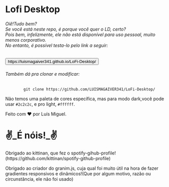 <h1>Lofi Desktop</h1>
<h6>Oiê!Tudo bem?<br>Se você está neste repo, é porque você quer o LD, certo?<br>Pois bem, infelizmente, ele não está disponível para uso pessoal, muito menos corporativo.<br>No entanto, é possível testa-lo pelo link a seguir:</h6>
<button>
 https://luismagaiver341.github.io/LoFi-Desktop/
</button>
<h6>Também dá pra clonar e modificar:</h6>


```console
        git clone https://github.com/LUISMAGAIVER341/LoFi-Desktop/
```

Não temos uma paleta de cores específica, mas para modo dark,você pode usar `#2c2c2c`, e pro light, `#ffffff`.


Feito com ❤ por Luís Miguel.
<h1>✌_É nóis!_✌</h1>
Obrigado ao kittinan, que fez o spotify-gihub-profile!(https://github.com/kittinan/spotify-github-profile)

Obrigado ao criador do granim.js, cuja qual foi muito útil na hora de fazer gradientes responsivos e dinâmicos!(Que por algum motivo, razão ou circunstância, ele não foi usado)

